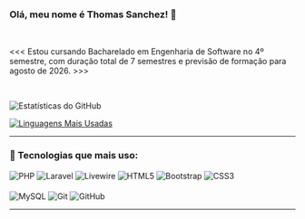 ### Olá, meu nome é Thomas Sanchez! 👋  

<br/>

<<< Estou cursando Bacharelado em Engenharia de Software no 4º semestre, com duração total de 7 semestres e previsão de formação para agosto de 2026. >>>  

<br/>

![Estatísticas do GitHub](https://github-readme-stats.vercel.app/api?username=thomasatxx&show_icons=true&theme=tokyonight&hide_border=true&locale=pt-br)

[![Linguagens Mais Usadas](https://github-readme-stats.vercel.app/api/top-langs/?username=thomasatxx&layout=compact&theme=radical&langs_count=6&locale=pt-br)](https://github.com/anuraghazra/github-readme-stats)


---

### 🚀 Tecnologias que mais uso:
<div style="display: inline_block">    
    <img align="center" alt="PHP" src="https://shields.io/badge/-PHP-3776AB?style=flat&logo=php" />
    <img align="center" alt="Laravel" src="https://img.shields.io/badge/Laravel-2e2e2e?logo=laravel" />
    <img align="center" alt="Livewire" src="https://img.shields.io/badge/livewire-%234e56a6.svg?style=for-the-badge&logo=livewire&logoColor=white" />
    <img align="center" alt="HTML5" src="https://img.shields.io/badge/HTML5-E34F26?style=for-the-badge&logo=html5&logoColor=white" />
    <img align="center" alt="Bootstrap" src="https://img.shields.io/badge/Bootstrap-563D7C?style=for-the-badge&logo=bootstrap&logoColor=white" />
    <img align="center" alt="CSS3" src="https://img.shields.io/badge/CSS3-1572B6?style=for-the-badge&logo=css3&logoColor=white" /><br/><br/>
    <img align="center" alt="MySQL" src="https://img.shields.io/badge/MySQL-00000F?style=for-the-badge&logo=mysql&logoColor=white" />
    <img align="center" alt="Git" src="https://img.shields.io/badge/GIT-E44C30?style=for-the-badge&logo=git&logoColor=white" />
    <img align="center" alt="GitHub" src="https://img.shields.io/badge/GitHub-181717?style=for-the-badge&logo=github&logoColor=white" />
</div>
    
---
